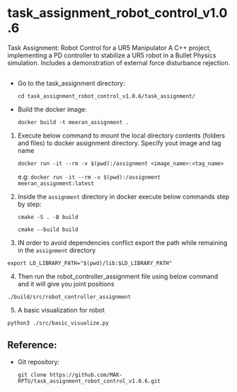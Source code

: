 # task_assignment_robot_control_v1.0.6
Task Assignment: Robot Control for a UR5 Manipulator A C++ project, implementing a PD controller to stabilize a UR5 robot in a Bullet Physics simulation. Includes a demonstration of external force disturbance rejection.

##

- Go to the task_assignment directory:

    `cd task_assignment_robot_control_v1.0.6/task_assignment/`

- Build the docker image:

    `docker build -t meeran_assignment .`


1. Execute below command to mount the local directory contents (folders and files) to docker assignment directory. Specify yout image and tag name

    `docker run -it --rm -v $(pwd):/assignment <image_name>:<tag_name>`

    e.g: `docker run -it --rm -v $(pwd):/assignment meeran_assignment:latest`

2. Inside the `assignment` directory in docker execute below commands step by step:

    `cmake -S . -B build`

    `cmake --build build`

3. IN order to avoid dependencies conflict export the path while remaining in the `assignment` directory

`export LD_LIBRARY_PATH="$(pwd)/lib:$LD_LIBRARY_PATH"`

4. Then run the robot_controller_assignment file using below command and it will give you joint positions

`./build/src/robot_controller_assignment `

5. A basic visualization for robot

`python3 ./src/basic_visualize.py`


## Reference:

- Git repository:

    `git clone https://github.com/MAK-RPTU/task_assignment_robot_control_v1.0.6.git`
